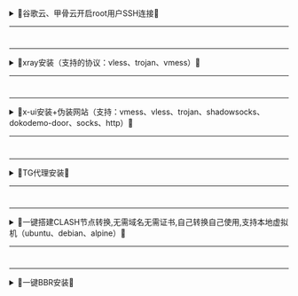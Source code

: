 
<details>
<summary>🔻谷歌云、甲骨云开启root用户SSH连接🔻</summary>
<br>

第一步：进入服务器后,切换到root用户,下面命令一般都能切入root用户,如果不行请自行百度
```sh
sudo -i   或者   su - root
```

第二步：进入root用户后，把下面命令里的中文改成您要设置的服务器密码,然后执行命令
```sh
echo root:你想要设置的密码 |chpasswd root
```

第三步：防止服务器没curl，使用命令执行安装curl
```yaml
yum install -y curl || apt update && apt install -y curl
```

第四步：一键开启root用户SSH连接
```sh
bash -c  "$(curl -fsSL https://raw.githubusercontent.com/281677160/agent/main/ssh.sh)"
```

<br />
</details>

---
#
---
<details>
<summary>🔻xray安装（支持的协议：vless、trojan、vmess）🔻</summary>
<br>

```yaml
bash -c "$(curl -fsSL https://raw.githubusercontent.com/281677160/agent/main/xray_install.sh)"
```
<br />
</details>

---
#
---
<details>
<summary>🔻x-ui安装+伪装网站（支持：vmess、vless、trojan、shadowsocks、dokodemo-door、socks、http）🔻</summary>
<br>

```yaml
bash -c "$(curl -fsSL https://raw.githubusercontent.com/281677160/agent/main/x-ui.sh)"
```
<br />
</details>


  
---
#
---
<details>
<summary>🔻TG代理安装🔻</summary>
<br>

TG代理安装,下面两个一键安装二选一即可
```yaml
bash -c "$(curl -fsSL https://raw.githubusercontent.com/281677160/agent/main/erlang_tg.sh)"
```

```yaml
bash <(wget -qO- https://git.io/mtg.sh)
```
<br />
</details>

---
#
---
<details>
<summary>🔻一键搭建CLASH节点转换,无需域名无需证书,自己转换自己使用,支持本地虚拟机（ubuntu、debian、alpine）🔻</summary>
<br>

```yaml
bash -c "$(curl -fsSL https://ghproxy.com/https://raw.githubusercontent.com/281677160/agent/main/clash_install.sh)"
```
<br />
</details>

---
#
---

<details>
<summary>🔻一键BBR安装🔻</summary>
<br>

```yaml
bash -c "$(curl -fsSL https://raw.githubusercontent.com/ylx2016/Linux-NetSpeed/master/tcp.sh)"
```
<br />
</details>
